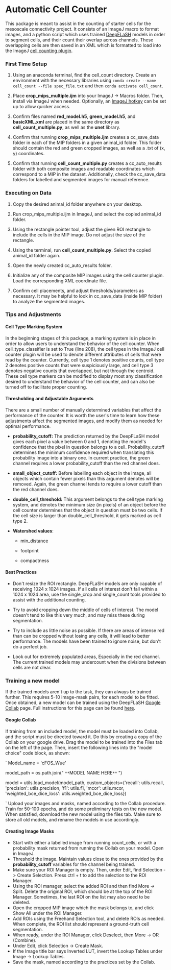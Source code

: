 # Automatic Cell Counter

This package is meant to assist in the counting of starter cells for the mesoscale connectivity project. It consists of an ImageJ macro to format images,
and a python script which uses trained [DeepFLaSH](https://github.com/matjesg/DeepFLaSH) models in order to segment cells, and their count their overlap across channels. These overlapping cells are then saved in
an XML which is formatted to load into the ImageJ [cell counting plugin](https://imagej.nih.gov/ij/plugins/cell-counter.html).


### First Time Setup

1. Using an anaconda terminal, find the cell_count directory. Create an environment with the necessary libraries using `conda create --name cell_count --file spec_file.txt` and then `conda activate cell_count`.

2. Place **crop_mips_multiple.ijm** into your ImageJ -> Macros folder. Then, install via ImageJ when needed. Optionally, an [ImageJ hotkey](https://imagej.nih.gov/ij/developer/macro/macros.html) can be set up to allow quicker access.  

3. Confirm files named **red_model.h5**, **green_model.h5**, and **basicXML.xml** are placed in the same directory as **cell_count_multiple.py**, as well as the **unet** library.

4. Confirm that running **crop_mips_multiple.ijm** creates a cc_save_data folder in each of the MIP folders in a given animal_id folder. This folder should contain the red and green cropped images, as well as a .txt of (x, y) coordinates.

5. Confirm that running **cell_count_multiple.py** creates a cc_auto_results folder with both composite images and readable coordinates which correspond to a MIP in the dataset. Additionally, check the cc_save_data folders for labelled and segmented images for manual reference.


### Executing on Data

1. Copy the desired animal_id folder anywhere on your desktop.

2. Run crop_mips_multiple.ijm in ImageJ, and select the copied animal_id folder.

3. Using the rectangle pointer tool, adjust the given ROI rectangle to include the cells in the MIP image. Do not adjust the size of the rectangle.

4. Using the terminal, run **cell_count_multiple.py**. Select the copied animal_id folder again.

5. Open the newly created cc_auto_results folder.

6. Initialize any of the composite MIP images using the cell counter plugin. Load the corresponding XML coordinate file.

7. Confirm cell placements, and adjust thresholds/parameters as necessary. It may be helpful to look in cc_save_data (inside MIP folder) to analyze the segmented images.


### Tips and Adjustments

#### Cell Type Marking System

In the beginning stages of this package, a marking system is in place in order to allow users to understand the behavior of the cell counter. When cell_type_classifier is set to True (line 208), the cell types in
the ImageJ cell counter plugin will be used to denote different attributes of cells that were read by the counter. Currently, cell type 1 denotes positive counts, cell type 2 denotes positive counts that were suspiciously large, and cell type 3 denotes negative counts that overlapped, but not through the centroid. These cell type markers can be modified to display most any classification desired to understand the behavior of the cell counter, and can also be turned off to facilitate proper counting.

#### Thresholding and Adjustable Arguments

There are a small number of manually determined variables that affect the performance of the counter. It is worth the user's time to learn how these adjustments affect the segmented images, and modify them as needed for optimal performance.  

- **probability_cutoff:** The prediction returned by the DeepFLaSH model gives each pixel a value between 0 and 1, denoting the model's confidence that the pixel in question belongs to a cell. Probability_cutoff determines the minimum confidence required when translating this probability image into a binary one. In current practice, the green channel requires a lower probability_cutoff than the red channel does.

- **small_object_cutoff:** Before labelling each object in the image, all objects which contain fewer pixels than this argument denotes will be removed. Again, the green channel tends to require a lower cutoff than the red channel does.

- **double_cell_threshold:** This argument belongs to the cell type marking system, and denotes the minimum size (in pixels) of an object before the cell counter determines that the object in question must be two cells. If the cell size is larger than double_cell_threshold, it gets marked as cell type 2.

- **Watershed values**:

    - min_distance

    - footprint

    - compactness


#### Best Practices

- Don't resize the ROI rectangle. DeepFLaSH models are only capable of receiving 1024 x 1024 images. If all cells of interest don't fall within a 1024 x 1024 area, use the single_crop and single_count tools provided to assist with the additional counting.

- Try to avoid cropping down the middle of cells of interest. The model doesn't tend to like this very much, and may miss these during segmentation.

- Try to include as little noise as possible. If there are areas of intense red than can be cropped without losing any cells, it will lead to better performance. The models have been trained to ignore noise, but don't do a perfect job.

- Look out for extremely populated areas, Especially in the red channel. The current trained models may undercount when the divisions between cells are not clear.


### Training a new model

If the trained models aren't up to the task, they can always be trained further. This requires 5-10 image-mask pairs, for each model to be fitted. Once obtained, a new model can be trained using the DeepFLaSH [Google Collab](https://colab.research.google.com/github/matjesg/DeepFLaSH/blob/master/DeepFLaSH.ipynb) page. Full instructions for this page can be found [here](https://github.com/matjesg/DeepFLaSH/raw/master/user_guide.pdf).


#### Google Collab

If training from an included model, the model must be loaded into Collab, and the script must be directed toward it. Do this by creating a copy of the Collab on your google drive. Drag the model to be trained into the Files tab on the left of the page. Then, insert the following lines into the "model choice" code block, as shown:

`
Model_name = 'cFOS_Wue'

model_path = os.path.join(" `**`MODEL NAME HERE`**` ")

model = utils.load_model(model_path, custom_objects={'recall': utils.recall,
                                            'precision': utils.precision,
                                            'f1': utils.f1,
                                            'mcor': utils.mcor,
                                            'weighted_bce_dice_loss': utils.weighted_bce_dice_loss})

`
Upload your images and masks, named according to the Collab procedure. Train for 50-100 epochs, and do some preliminary tests on the new model. When satisfied, download the new model using the files tab. Make sure to store all old models, and rename the models in use accordingly.


#### Creating Image Masks

- Start with either a labelled image from running count_cells, or with a probability mask returned from running the Collab on your model. Open in ImageJ.
- Threshold the image. Maintain values close to the ones provided by the **probability_cutoff** variables for the channel being trained.
- Make sure your ROI Manager is empty. Then, under Edit, find Selection -> Create Selection. Press ctrl + t to add the selection to the ROI Manager.
- Using the ROI manager, select the added ROI and then find More -> Split. Delete the original ROI, which should be at the top of the ROI Manager. Sometimes, the last ROI on the list may also need to be deleted.
- Open the cropped MIP image which the mask belongs to, and click Show All under the ROI Manager.
- Add ROIs using the Freehand Selection tool, and delete ROIs as needed. When complete, the ROI list should represent a ground-truth cell segmentation.
- When ready, under the ROI Manager, click Deselect, then More -> OR (Combine).
- Under Edit, click Selection -> Create Mask.
- If the Image title bar says Inverted LUT, invert the Lookup Tables under Image -> Lookup Tables.
- Save the mask, named according to the practices set by the Collab.
